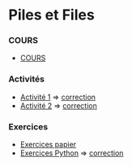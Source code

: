 # Piles et Files

### COURS
* [COURS](COURS_Piles_Files.ipynb)

### Activités
* [Activité 1](https://notebook.basthon.fr/?from=https://raw.githubusercontent.com/thfruchart/tnsi/main/06/Act1.ipynb) => [correction](https://notebook.basthon.fr/?from=https://raw.githubusercontent.com/thfruchart/tnsi/main/06/Act1_CORR.ipynb)
* [Activité 2](https://notebook.basthon.fr/?from=https://raw.githubusercontent.com/thfruchart/tnsi/main/06/Act2.ipynb)  => [correction](https://notebook.basthon.fr/?from=https://raw.githubusercontent.com/thfruchart/tnsi/main/06/Act2_CORR.ipynb)



### Exercices
* [Exercices papier](EXERCICES-Piles-Files.pdf)
* [Exercices Python](https://notebook.basthon.fr/?from=https://raw.githubusercontent.com/thfruchart/tnsi/main/06/EXOS_Pile_File.ipynb) => [correction](https://notebook.basthon.fr/?from=https://raw.githubusercontent.com/thfruchart/tnsi/main/06/EXO_PF_CORR.ipynb)
